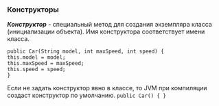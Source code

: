 ### Конструкторы

***Конструктор*** - специальный метод для создания экземпляра класса (инициализации объекта). Имя конструктора соответствует имени класса.
```
public Car(String model, int maxSpeed, int speed) {
this.model = model;
this.maxSpeed = maxSpeed;
this.speed = speed;
}
```
Если не задать конструктор явно в классе, то JVM при компиляции создаст конструктор по умолчанию.
`public Car() { }`

